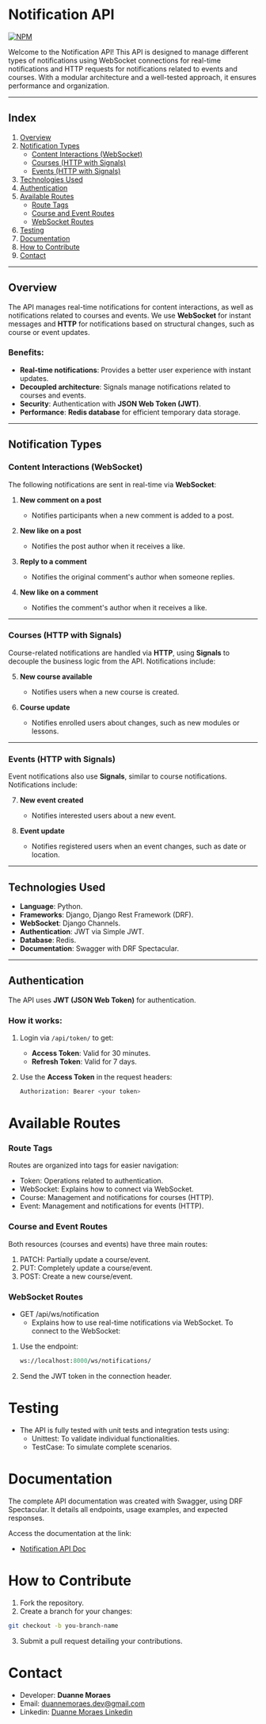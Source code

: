 # **Notification API**
[![NPM](https://img.shields.io/npm/l/react)](https://github.com/Duannee/notifications_api/blob/main/LICENSE)

Welcome to the Notification API! This API is designed to manage different types of notifications using WebSocket connections for real-time notifications and HTTP requests for notifications related to events and courses. With a modular architecture and a well-tested approach, it ensures performance and organization.

---

## **Index**

1. [Overview](#overview)  
2. [Notification Types](#notification-types)  
   - [Content Interactions (WebSocket)](#content-interactions-websocket)  
   - [Courses (HTTP with Signals)](#courses-http-with-signals)  
   - [Events (HTTP with Signals)](#events-http-with-signals)  
3. [Technologies Used](#technologies-used)  
4. [Authentication](#authentication)  
5. [Available Routes](#available-routes)  
   - [Route Tags](#route-tags)  
   - [Course and Event Routes](#course-and-event-routes)  
   - [WebSocket Routes](#websocket-routes)  
6. [Testing](#testing)  
7. [Documentation](#documentation)  
8. [How to Contribute](#how-to-contribute)  
9. [Contact](#contact)  

---

## **Overview**

The API manages real-time notifications for content interactions, as well as notifications related to courses and events. We use **WebSocket** for instant messages and **HTTP** for notifications based on structural changes, such as course or event updates.

### Benefits:
- **Real-time notifications**: Provides a better user experience with instant updates.
- **Decoupled architecture**: Signals manage notifications related to courses and events.
- **Security**: Authentication with **JSON Web Token (JWT)**.
- **Performance**: **Redis database** for efficient temporary data storage.

---

## **Notification Types**

### **Content Interactions (WebSocket)**

The following notifications are sent in real-time via **WebSocket**:

1. **New comment on a post**  
   - Notifies participants when a new comment is added to a post.

2. **New like on a post**  
   - Notifies the post author when it receives a like.

3. **Reply to a comment**  
   - Notifies the original comment's author when someone replies.

4. **New like on a comment**  
   - Notifies the comment's author when it receives a like.

---

### **Courses (HTTP with Signals)**

Course-related notifications are handled via **HTTP**, using **Signals** to decouple the business logic from the API. Notifications include:

5. **New course available**  
   - Notifies users when a new course is created.

6. **Course update**  
   - Notifies enrolled users about changes, such as new modules or lessons.

---

### **Events (HTTP with Signals)**

Event notifications also use **Signals**, similar to course notifications. Notifications include:

7. **New event created**  
   - Notifies interested users about a new event.

8. **Event update**  
   - Notifies registered users when an event changes, such as date or location.

---

## **Technologies Used**

- **Language**: Python.  
- **Frameworks**: Django, Django Rest Framework (DRF).  
- **WebSocket**: Django Channels.  
- **Authentication**: JWT via Simple JWT.  
- **Database**: Redis.  
- **Documentation**: Swagger with DRF Spectacular.  

---

## **Authentication**

The API uses **JWT (JSON Web Token)** for authentication.

### How it works:
1. Login via `/api/token/` to get:
   - **Access Token**: Valid for 30 minutes.
   - **Refresh Token**: Valid for 7 days.

2. Use the **Access Token** in the request headers:  
   ```bash
   Authorization: Bearer <your token>


# Available Routes 
### Route Tags 
Routes are organized into tags for easier navigation:

- Token: Operations related to authentication.
- WebSocket: Explains how to connect via WebSocket.
- Course: Management and notifications for courses (HTTP).
- Event: Management and notifications for events (HTTP).

### Course and Event Routes 
Both resources (courses and events) have three main routes:

1. PATCH: Partially update a course/event.
2. PUT: Completely update a course/event.
3. POST: Create a new course/event.

### WebSocket Routes
- GET /api/ws/notification
  - Explains how to use real-time notifications via WebSocket.
To connect to the WebSocket:
1. Use the endpoint:
   ```perl
   ws://localhost:8000/ws/notifications/
   ```
2. Send the JWT token in the connection header.

# Testing
- The API is fully tested with unit tests and integration tests using:
  - Unittest: To validate individual functionalities.
  - TestCase: To simulate complete scenarios.

# Documentation
The complete API documentation was created with Swagger, using DRF Spectacular. It details all endpoints, usage examples, and expected responses.

Access the documentation at the link:
- [Notification API Doc](http://127.0.0.1:8000/api/notification/docs/)

# How to Contribute
1. Fork the repository.
2. Create a branch for your changes:
```bash
git checkout -b you-branch-name
```
3. Submit a pull request detailing your contributions.

# Contact
- Developer: **Duanne Moraes**
- Email: duannemoraes.dev@gmail.com
- Linkedin: [Duanne Moraes Linkedin](https://www.linkedin.com/in/duanne-moraes-7a0376278/)









